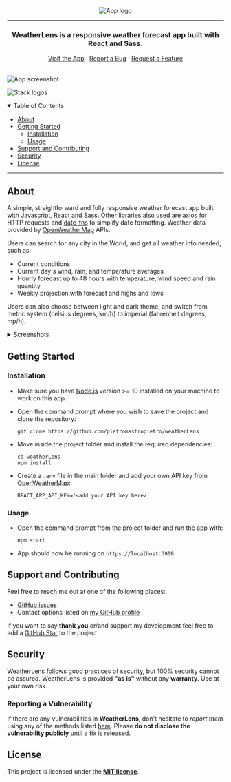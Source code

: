 <div align="center">

![App logo](https://i.ibb.co/jkJCm8p/logo.png)

</div>

---

<div align="center">

### WeatherLens is a responsive weather forecast app built with React and Sass.

</div>

<div align="center">
  <a href="https://pietromastropietro.github.io/weatherLens">Visit the App</a>
  ·
  <a href="https://github.com/pietromastropietro/weatherLens/issues/new?assignees=&labels=bug&template=bug_report.md&title=%5BBUG%5D+">Report a Bug</a>
  ·
  <a href="https://github.com/pietromastropietro/weatherLens/issues/new?assignees=&labels=enhancement&template=feature_request.md&title=%5BFEAT%5D+">Request a Feature</a>
  <br />
  <br />
</div>

![App screenshot](https://i.ibb.co/N14zBRS/screen1.png)

![Stack logos](https://i.ibb.co/d7kmfML/logos.png)

<details open="open">
<summary>Table of Contents</summary>

- [About](#about)
- [Getting Started](#getting-started)
  - [Installation](#installation)
  - [Usage](#usage)
- [Support and Contributing](#support-and-contributing)
- [Security](#security)
- [License](#license)

</details>

---

## About

A simple, straightforward and fully responsive weather forecast app built with Javascript, React and Sass.
Other libraries also used are [axios](https://axios-http.com/) for HTTP requests and [date-fns](https://date-fns.org/) to simplify date formatting. Weather data provided by [OpenWeatherMap](https://openweathermap.org/api) APIs. 

Users can search for any city in the World, and get all weather info needed, such as: 

- Current conditions
- Current day's wind, rain, and temperature averages
- Hourly forecast up to 48 hours with temperature, wind speed and rain quantity
- Weekly projection with forecast and highs and lows

Users can also choose between light and dark theme, and switch from metric system (celsius degrees, km/h) to imperial (fahrenheit degrees, mp/h).

<details>
<summary>Screenshots</summary>
<br>
Light theme
  
![screenshot](https://i.ibb.co/N9JRkRt/screen2.png)
</details>

## Getting Started

### Installation

- Make sure you have [Node.js](https://nodejs.org/en/) version >= 10 installed on your machine to work on this app.

- Open the command prompt where you wish to save the project and clone the repository:
    
  `git clone https://github.com/pietromastropietro/weatherLens`

- Move inside the project folder and install the required dependencies:

  ```
  cd weatherLens
  npm install
  ```

- Create a `.env` file in the main folder and add your own API key from [OpenWeatherMap](https://openweathermap.org/api):

  `REACT_APP_API_KEY='<add your API key here>'`

### Usage

- Open the command prompt from the project folder and run the app with:

    `npm start`

- App should now be running on `https://localhost:3000`

## Support and Contributing

Feel free to reach me out at one of the following places:

- [GitHub issues](https://github.com/pietromastropietro/weatherLens/issues/)
- Contact options listed on [my GitHub profile](https://github.com/pietromastropietro)


If you want to say **thank you** or/and support my development feel free to add a [GitHub Star](https://github.com/pietromastropietro/weatherLens) to the project.

## Security

WeatherLens follows good practices of security, but 100% security cannot be assured.
WeatherLens is provided **"as is"** without any **warranty**. Use at your own risk.


### Reporting a Vulnerability

If there are any vulnerabilities in **WeatherLens**, don't hesitate to _report them_ using any of the methods listed [here](https://github.com/pietromastropietro/weatherLens#support-and-contributing).
Please **do not disclose the vulnerability publicly** until a fix is released.

## License

This project is licensed under the **[MIT license](LICENSE)**.
